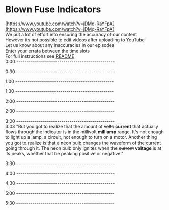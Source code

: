 # Blown Fuse Indicators

[https://www.youtube.com/watch?v=jDMq-RaYFpA](https://www.youtube.com/watch?v=jDMq-RaYFpA)  
We put a lot of effort into ensuring the accuracy of our content  
However its not possible to edit videos after uploading to YouTube  
Let us know about any inaccuracies in our episodes  
Enter your errata between the time slots  
For full instructions see [README](../../..#readme)  
0:00 ------------------------------------------------  




0:30 ------------------------------------------------  




1:00 ------------------------------------------------  




1:30 ------------------------------------------------  




2:00 ------------------------------------------------  




2:30 ------------------------------------------------  




3:00 ------------------------------------------------  
3:03 "But you got to realize that the amount of ~~volts~~ **current** that actually flows through the indicator is in the ~~millivolt~~ **milliamp** range. It's not enough to light up a lamp, a circuit, not enough to turn on a motor. Another thing you got to realize is that a neon bulb changes the waveform of the current going through it. The neon bulb only ignites when the ~~current~~ **voltage** is at its peaks, whether that be peaking positive or negative."



3:30 ------------------------------------------------  




4:00 ------------------------------------------------  




4:30 ------------------------------------------------  




5:00 ------------------------------------------------  




5:30 ------------------------------------------------  




